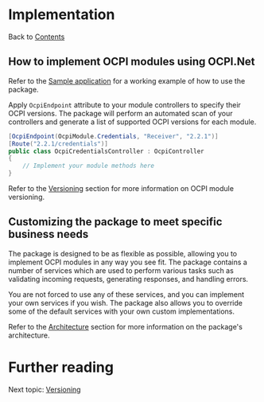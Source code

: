 # Implementation

Back to [Contents](0.contents.md)

## How to implement OCPI modules using OCPI.Net

Refer to the [Sample application](sample/OCPI.Net.Sample) for a working example of how to use the package.

Apply `OcpiEndpoint` attribute to your module controllers to specify their OCPI versions. The package will perform an automated scan of your controllers and generate a list of supported OCPI versions for each module.

```csharp
[OcpiEndpoint(OcpiModule.Credentials, "Receiver", "2.2.1")]
[Route("2.2.1/credentials")]
public class OcpiCredentialsController : OcpiController
{
    // Implement your module methods here
}
```

Refer to the [Versioning](4.versioning.md) section for more information on OCPI module versioning.

## Customizing the package to meet specific business needs

The package is designed to be as flexible as possible, allowing you to implement OCPI modules in any way you see fit. The package contains a number of services which are used to perform various tasks such as validating incoming requests, generating responses, and handling errors.

You are not forced to use any of these services, and you can implement your own services if you wish. The package also allows you to override some of the default services with your own custom implementations.

Refer to the [Architecture](2.architecture.md) section for more information on the package's architecture.

# Further reading

Next topic:
[Versioning](4.versioning.md)